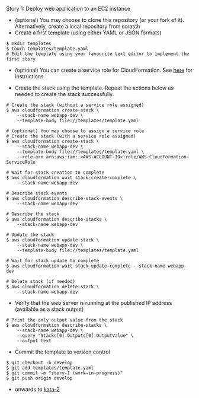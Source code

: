 
Story 1: Deploy web application to an EC2 instance

- (optional) You may choose to clone this repository (or your fork of it). Alternatively, create a local repository from scratch
- Create a first template (using either YAML or JSON formats)

```
$ mkdir templates
$ touch templates/template.yaml
# Edit the template using your favourite text editor to implement the first story 

```

- (optional) You can create a service role for CloudFormation. See [here](../../service-role/HOW-TO.md) for instructions.

- Create the stack using the template. Repeat the actions below as needed to create the stack successfully.

```
# Create the stack (without a service role assigned)
$ aws cloudformation create-stack \
    --stack-name webapp-dev \
    --template-body file://templates/template.yaml 
    
# (optional) You may choose to assign a service role
# Create the stack (with a service role assigned)
$ aws cloudformation create-stack \
    --stack-name webapp-dev \
    --template-body file://templates/template.yaml \
    --role-arn arn:aws:iam::<AWS-ACCOUNT-ID>:role/AWS-CloudFormation-ServiceRole

# Wait for stack creation to complete
$ aws cloudformation wait stack-create-complete \
    --stack-name webapp-dev

# Describe stack events    
$ aws cloudformation describe-stack-events \
    --stack-name webapp-dev

# Describe the stack
$ aws cloudformation describe-stacks \
    --stack-name webapp-dev
    
# Update the stack
$ aws cloudformation update-stack \
    --stack-name webapp-dev \
    --template-body file://templates/template.yaml
    
# Wait for stack update to complete
$ aws cloudformation wait stack-update-complete --stack-name webapp-dev    

# Delete stack (if needed)
$ aws cloudformation delete-stack \
    --stack-name webapp-dev

```  

- Verify that the web server is running at the published IP address (available as a stack output)

```    
# Print the only output value from the stack
$ aws cloudformation describe-stacks \
    --stack-name webapp-dev \
    --query "Stacks[0].Outputs[0].OutputValue" \
    --output text

```

- Commit the template to version control

```
$ git checkout -b develop
$ git add templates/template.yaml
$ git commit -m "story-1 (work-in-progress)"
$ git push origin develop

```

- onwards to [kata-2](../kata-2/HOW-TO.md)
